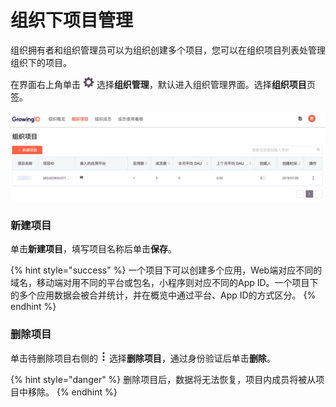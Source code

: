 # 组织下项目管理

组织拥有者和组织管理员可以为组织创建多个项目，您可以在组织项目列表处管理组织下的项目。

在界面右上角单击 ![](../../../.gitbook/assets/2019-10-10_18-59-32%20%281%29.png) 选择**组织管理**，默认进入组织管理界面。选择**组织项目**页签。

![](../../../.gitbook/assets/image%20%28137%29.png)

### 新建项目

单击**新建项目**，填写项目名称后单击**保存**。

{% hint style="success" %}
一个项目下可以创建多个应用，Web端对应不同的域名，移动端对用不同的平台或包名，小程序则对应不同的App ID。一个项目下的多个应用数据会被合并统计，并在概览中通过平台、App ID的方式区分。
{% endhint %}

### 删除项目

单击待删除项目右侧的 ![](../../../.gitbook/assets/dian-dian-dian.png) 选择**删除项目**，通过身份验证后单击**删除**。

{% hint style="danger" %}
删除项目后，数据将无法恢复，项目内成员将被从项目中移除。
{% endhint %}


